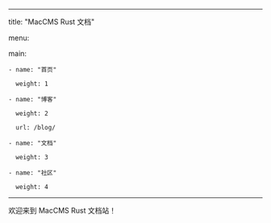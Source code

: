 
---

title: "MacCMS Rust 文档"

menu:

  main:

    - name: "首页"

      weight: 1

    - name: "博客"

      weight: 2

      url: /blog/

    - name: "文档"

      weight: 3

    - name: "社区"

      weight: 4

---



欢迎来到 MacCMS Rust 文档站！

